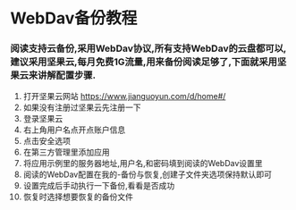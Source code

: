 # WebDav备份教程

### 阅读支持云备份,采用WebDav协议,所有支持WebDav的云盘都可以,建议采用坚果云,每月免费1G流量,用来备份阅读足够了,下面就采用坚果云来讲解配置步骤.

1. 打开坚果云网站 https://www.jianguoyun.com/d/home#/
2. 如果没有注册过坚果云先注册一下
3. 登录坚果云
4. 右上角用户名点开点账户信息
5. 点击安全选项
6. 在第三方管理里添加应用
7. 将应用示例里的服务器地址,用户名,和密码填到阅读的WebDav设置里
8. 阅读的WebDav配置在我的-备份与恢复,创建子文件夹选项保持默认即可
9. 设置完成后手动执行一下备份,看看是否成功
10. 恢复时选择想要恢复的备份文件